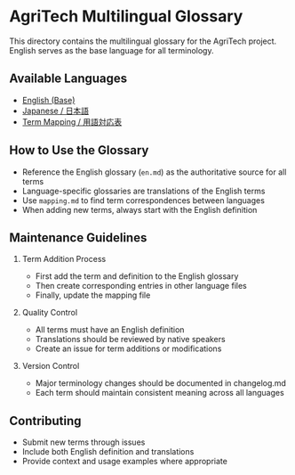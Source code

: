 # AgriTech Multilingual Glossary

This directory contains the multilingual glossary for the AgriTech project. English serves as the base language for all terminology.

## Available Languages
- [English (Base)](en.md)
- [Japanese / 日本語](ja.md)
- [Term Mapping / 用語対応表](mapping.md)

## How to Use the Glossary
- Reference the English glossary (`en.md`) as the authoritative source for all terms
- Language-specific glossaries are translations of the English terms
- Use `mapping.md` to find term correspondences between languages
- When adding new terms, always start with the English definition

## Maintenance Guidelines
1. Term Addition Process
   - First add the term and definition to the English glossary
   - Then create corresponding entries in other language files
   - Finally, update the mapping file

2. Quality Control
   - All terms must have an English definition
   - Translations should be reviewed by native speakers
   - Create an issue for term additions or modifications

3. Version Control
   - Major terminology changes should be documented in changelog.md
   - Each term should maintain consistent meaning across all languages

## Contributing
- Submit new terms through issues
- Include both English definition and translations
- Provide context and usage examples where appropriate
